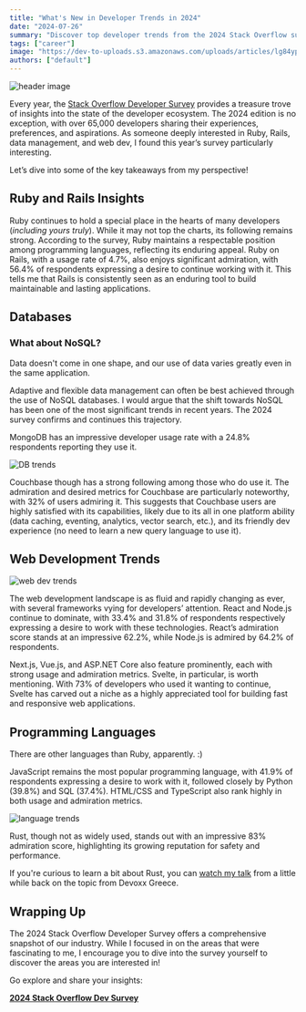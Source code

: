 ```yaml
---
title: "What's New in Developer Trends in 2024"
date: "2024-07-26"
summary: "Discover top developer trends from the 2024 Stack Overflow survey, including insights on Ruby, databases and web development"
tags: ["career"]
image: "https://dev-to-uploads.s3.amazonaws.com/uploads/articles/lg84ypuyae67v11gwqrw.png"
authors: ["default"]
---
```

  
  ![header image](https://dev-to-uploads.s3.amazonaws.com/uploads/articles/lg84ypuyae67v11gwqrw.png)

Every year, the [Stack Overflow Developer Survey](https://survey.stackoverflow.co/2024/) provides a treasure trove of insights into the state of the developer ecosystem. The 2024 edition is no exception, with over 65,000 developers sharing their experiences, preferences, and aspirations. As someone deeply interested in Ruby, Rails, data management, and web dev, I found this year’s survey particularly interesting. 

Let’s dive into some of the key takeaways from my perspective!

## Ruby and Rails Insights

Ruby continues to hold a special place in the hearts of many developers (_including yours truly_). While it may not top the charts, its following remains strong. According to the survey, Ruby maintains a respectable position among programming languages, reflecting its enduring appeal. Ruby on Rails, with a usage rate of 4.7%, also enjoys significant admiration, with 56.4% of respondents expressing a desire to continue working with it. This tells me that Rails is consistently seen as an enduring tool to build maintainable and lasting applications.

## Databases

### What about NoSQL?

Data doesn't come in one shape, and our use of data varies greatly even in the same application.

Adaptive and flexible data management can often be best achieved through the use of NoSQL databases. I would argue that the shift towards NoSQL has been one of the most significant trends in recent years. The 2024 survey confirms and continues this trajectory.

MongoDB has an impressive developer usage rate with a 24.8% respondents reporting they use it.

![DB trends](https://dev-to-uploads.s3.amazonaws.com/uploads/articles/6lgtnbpex5a0xakh7n19.png)

Couchbase though has a strong following among those who do use it. The admiration and desired metrics for Couchbase are particularly noteworthy, with 32% of users admiring it. This suggests that Couchbase users are highly satisfied with its capabilities, likely due to its all in one platform ability (data caching, eventing, analytics, vector search, etc.), and its friendly dev experience (no need to learn a new query language to use it).

## Web Development Trends

![web dev trends](https://dev-to-uploads.s3.amazonaws.com/uploads/articles/i91xsdwgq4komrdplnlx.png)

The web development landscape is as fluid and rapidly changing as ever, with several frameworks vying for developers’ attention. React and Node.js continue to dominate, with 33.4% and 31.8% of respondents respectively expressing a desire to work with these technologies. React’s admiration score stands at an impressive 62.2%, while Node.js is admired by 64.2% of respondents.

Next.js, Vue.js, and ASP.NET Core also feature prominently, each with strong usage and admiration metrics. Svelte, in particular, is worth mentioning. With 73% of developers who used it wanting to continue, Svelte has carved out a niche as a highly appreciated tool for building fast and responsive web applications.

## Programming Languages

There are other languages than Ruby, apparently. :) 

JavaScript remains the most popular programming language, with 41.9% of respondents expressing a desire to work with it, followed closely by Python (39.8%) and SQL (37.4%). HTML/CSS and TypeScript also rank highly in both usage and admiration metrics.

![language trends](https://dev-to-uploads.s3.amazonaws.com/uploads/articles/vxa4x6j1y4xc72wv9bbi.png)

Rust, though not as widely used, stands out with an impressive 83% admiration score, highlighting its growing reputation for safety and performance.

If you're curious to learn a bit about Rust, you can [watch my talk](https://www.youtube.com/watch?v=avz_SQZMxCU) from a little while back on the topic from Devoxx Greece.

## Wrapping Up

The 2024 Stack Overflow Developer Survey offers a comprehensive snapshot of our industry. While I focused in on the areas that were fascinating to me, I encourage you to dive into the survey yourself to discover the areas you are interested in!

Go explore and share your insights:

**[2024 Stack Overflow Dev Survey](https://survey.stackoverflow.co/2024/)**